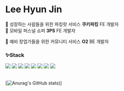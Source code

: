 # Lee Hyun Jin

<!--
**hyundang/hyundang** is a ✨ _special_ ✨ repository because its `README.md` (this file) appears on your GitHub profile.

Here are some ideas to get you started:

- 🔭 I’m currently working on ...
- 🌱 I’m currently learning ...
- 👯 I’m looking to collaborate on ...
- 🤔 I’m looking for help with ...
- 💬 Ask me about ...
- 📫 How to reach me: ...
- 😄 Pronouns: ...
- ⚡ Fun fact: ...
-->
🍪 성장하는 사람들을 위한 파킹랏 서비스 **쿠키파킹** FE 개발자   
👗 모바일 퍼스널 쇼퍼 **3PS** FE 개발자

🌊 예비 창업가들을 위한 커뮤니티 서비스 **O2** BE 개발자


### ✨Stack
<a href="[연결할 링크]" target="_blank"><img src="https://img.shields.io/badge/javascript-F7DF1E?style=flat-square&logo=JavaScript&logoColor=white"/></a>
<a href="[연결할 링크]" target="_blank"><img src="https://img.shields.io/badge/typescript-3178C6?style=flat-square&logo=TypeScript&logoColor=white"/></a>
<a href="[연결할 링크]" target="_blank"><img src="https://img.shields.io/badge/python-3776AB?style=flat-square&logo=Python&logoColor=white"/></a>
<a href="[연결할 링크]" target="_blank"><img src="https://img.shields.io/badge/React-61DAFB?style=flat-square&logo=React&logoColor=white"/></a>
<a href="[연결할 링크]" target="_blank"><img src="https://img.shields.io/badge/Next.js-000000?style=flat-square&logo=Next.js&logoColor=white"/></a>
<a href="[연결할 링크]" target="_blank"><img src="https://img.shields.io/badge/Node.js-339933?style=flat-square&logo=Node.js&logoColor=white"/></a>
<a href="[연결할 링크]" target="_blank"><img src="https://img.shields.io/badge/mongoDB-47A248?style=flat-square&logo=MongoDB&logoColor=white"/></a>
<a href="[연결할 링크]" target="_blank"><img src="https://img.shields.io/badge/styled-DB7093?style=flat-square&logo=styled-components&logoColor=white"/></a>  
<br></br>
[![Anurag's GitHub stats](https://github-readme-stats.vercel.app/api?username=hyundang&show_icons=true&theme=radical))]
